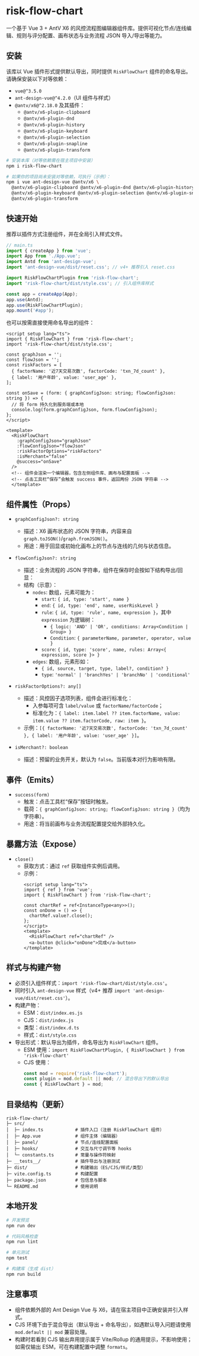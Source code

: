 # risk-flow-chart

一个基于 Vue 3 + AntV X6 的风控流程图编辑器组件库。提供可视化节点/连线编辑、规则与评分配置、画布状态与业务流程 JSON 导入/导出等能力。

## 安装

该库以 Vue 插件形式提供默认导出，同时提供 `RiskFlowChart` 组件的命名导出。请确保安装以下对等依赖：

- `vue@^3.5.0`
- `ant-design-vue@^4.2.0`（UI 组件与样式）
- `@antv/x6@^2.18.0` 及其插件：
  - `@antv/x6-plugin-clipboard`
  - `@antv/x6-plugin-dnd`
  - `@antv/x6-plugin-history`
  - `@antv/x6-plugin-keyboard`
  - `@antv/x6-plugin-selection`
  - `@antv/x6-plugin-snapline`
  - `@antv/x6-plugin-transform`

```bash
# 安装本库（对等依赖需在宿主项目中安装）
npm i risk-flow-chart

# 如果你的项目尚未安装对等依赖，可执行（示例）：
npm i vue ant-design-vue @antv/x6 \
  @antv/x6-plugin-clipboard @antv/x6-plugin-dnd @antv/x6-plugin-history \
  @antv/x6-plugin-keyboard @antv/x6-plugin-selection @antv/x6-plugin-snapline \
  @antv/x6-plugin-transform
```

## 快速开始

推荐以插件方式注册组件，并在全局引入样式文件。

```ts
// main.ts
import { createApp } from 'vue';
import App from './App.vue';
import Antd from 'ant-design-vue';
import 'ant-design-vue/dist/reset.css'; // v4+ 推荐引入 reset.css

import RiskFlowChartPlugin from 'risk-flow-chart';
import 'risk-flow-chart/dist/style.css'; // 引入组件库样式

const app = createApp(App);
app.use(Antd);
app.use(RiskFlowChartPlugin);
app.mount('#app');
```

也可以按需直接使用命名导出的组件：

```vue
<script setup lang="ts">
import { RiskFlowChart } from 'risk-flow-chart';
import 'risk-flow-chart/dist/style.css';

const graphJson = '';
const flowJson = '';
const riskFactors = [
  { factorName: '近7天交易次数', factorCode: 'txn_7d_count' },
  { label: '用户年龄', value: 'user_age' },
];

const onSave = (form: { graphConfigJson: string; flowConfigJson: string }) => {
  // 将 form 持久化到服务端或本地
  console.log(form.graphConfigJson, form.flowConfigJson);
};
</script>

<template>
  <RiskFlowChart
    :graphConfigJson="graphJson"
    :flowConfigJson="flowJson"
    :riskFactorOptions="riskFactors"
    :isMerchant="false"
    @success="onSave"
  />
  <!-- 组件会渲染一个编辑器，包含左侧组件库、画布与配置面板 -->
  <!-- 点击工具栏“保存”会触发 success 事件，返回两份 JSON 字符串 -->
  </template>
```

## 组件属性（Props）

- `graphConfigJson?: string`
  - 描述：X6 画布状态的 JSON 字符串，内容来自 `graph.toJSON()`/`graph.fromJSON()`。
  - 用途：用于回显或初始化画布上的节点与连线的几何与状态信息。

- `flowConfigJson?: string`
  - 描述：业务流程的 JSON 字符串，组件在保存时会按如下结构导出/回显：
  - 结构（示意）：
    - `nodes`: 数组，元素可能为：
      - `start`: `{ id, type: 'start', name }`
      - `end`: `{ id, type: 'end', name, userRiskLevel }`
      - `rule`: `{ id, type: 'rule', name, expression }`，其中 `expression` 为逻辑树：
        - `{ logic: 'AND' | 'OR', conditions: Array<Condition | Group> }`
        - `Condition`: `{ parameterName, parameter, operator, value }`
      - `score`: `{ id, type: 'score', name, rules: Array<{ expression, score }> }`
    - `edges`: 数组，元素形如：
      - `{ id, source, target, type, label?, condition? }`
      - `type`: `'normal' | 'branchYes' | 'branchNo' | 'conditional'`

- `riskFactorOptions?: any[]`
  - 描述：风控因子选项列表，组件会进行标准化：
    - 入参每项可含 `label/value` 或 `factorName/factorCode`；
    - 标准化为：`{ label: item.label ?? item.factorName, value: item.value ?? item.factorCode, raw: item }`。
  - 示例：`[{ factorName: '近7天交易次数', factorCode: 'txn_7d_count' }, { label: '用户年龄', value: 'user_age' }]`。

- `isMerchant?: boolean`
  - 描述：预留的业务开关，默认为 `false`。当前版本对行为影响有限。

## 事件（Emits）

- `success(form)`
  - 触发：点击工具栏“保存”按钮时触发。
  - 载荷：`{ graphConfigJson: string; flowConfigJson: string }`（均为字符串）。
  - 用途：将当前画布与业务流程配置提交给外部持久化。

## 暴露方法（Expose）

- `close()`
  - 获取方式：通过 `ref` 获取组件实例后调用。
  - 示例：
    ```vue
    <script setup lang="ts">
    import { ref } from 'vue';
    import { RiskFlowChart } from 'risk-flow-chart';

    const chartRef = ref<InstanceType<any>>();
    const onDone = () => {
      chartRef.value?.close();
    };
    </script>
    <template>
      <RiskFlowChart ref="chartRef" />
      <a-button @click="onDone">完成</a-button>
    </template>
    ```

## 样式与构建产物

- 必须引入组件样式：`import 'risk-flow-chart/dist/style.css'`。
- 同时引入 `ant-design-vue` 样式（v4+ 推荐 `import 'ant-design-vue/dist/reset.css'`）。
- 构建产物：
  - ESM：`dist/index.es.js`
  - CJS：`dist/index.js`
  - 类型：`dist/index.d.ts`
  - 样式：`dist/style.css`
- 导出形式：默认导出为插件，命名导出为 `RiskFlowChart` 组件。
  - ESM 使用：`import RiskFlowChartPlugin, { RiskFlowChart } from 'risk-flow-chart'`
  - CJS 使用：
    ```js
    const mod = require('risk-flow-chart');
    const plugin = mod.default || mod; // 混合导出下的默认导出
    const { RiskFlowChart } = mod;
    ```

## 目录结构（更新）

```
risk-flow-chart/
├─ src/
│  ├─ index.ts            # 插件入口（注册 RiskFlowChart 组件）
│  ├─ App.vue             # 组件主体（编辑器）
│  ├─ panel/              # 节点/连线配置面板
│  ├─ hooks/              # 交互与尺寸调节等 hooks
│  └─ constants.ts        # 常量与操作符映射
├─ __tests__/             # 插件导出与注册测试
├─ dist/                  # 构建输出（ES/CJS/样式/类型）
├─ vite.config.ts         # 构建配置
├─ package.json           # 包信息与脚本
└─ README.md              # 使用说明
```

## 本地开发

```bash
# 开发预览
npm run dev

# 代码风格检查
npm run lint

# 单元测试
npm test

# 构建库（生成 dist）
npm run build
```

## 注意事项

- 组件依赖外部的 Ant Design Vue 与 X6，请在宿主项目中正确安装并引入样式。
- CJS 环境下由于混合导出（默认导出 + 命名导出），如遇默认导入问题请使用 `mod.default || mod` 兼容处理。
- 构建时若看到 CJS 输出弃用提示属于 Vite/Rollup 的通用提示，不影响使用；如需仅输出 ESM，可在构建配置中调整 `formats`。